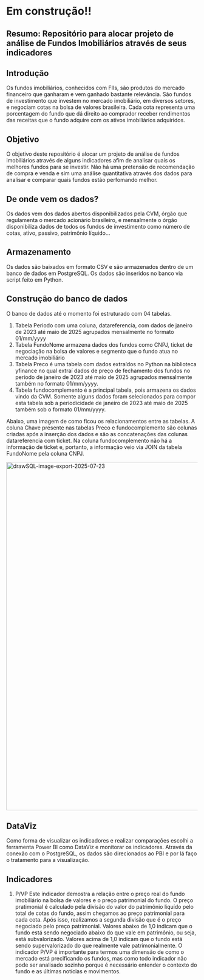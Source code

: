 # Em construção!!
## Resumo: Repositório para alocar projeto de análise de Fundos Imobiliários através de seus indicadores

## Introdução
Os fundos imobiliários, conhecidos com FIIs, são produtos do mercado financeiro que ganharam e vem ganhado bastante relevância. São fundos de investimento que investem no mercado imobiliário, em diversos setores, e negociam cotas na bolsa de valores brasileira. Cada cota representa uma porcentagem do fundo que dá direito ao comprador receber rendimentos das receitas que o fundo adquire com os ativos imobiliários adquiridos.

## Objetivo

O objetivo deste repositório é alocar um projeto de análise de fundos imobiliários através de alguns indicadores afim de analisar quais os melhores fundos para se investir. Não há uma pretensão de recomendação de compra e venda e sim uma análise quantitativa através dos dados para analisar e comparar quais fundos estão perfomando melhor.

## De onde vem os dados?

Os dados vem dos dados abertos disponibilizados pela CVM, órgão que regulamenta o mercado acionário brasileiro, e mensalmente o órgão disponibiliza dados de todos os fundos de investimento como número de cotas, ativo, passivo, patrimônio líquido...

## Armazenamento

Os dados são baixados em formato CSV e são armazenados dentro de um banco de dados em PostgreSQL. Os dados são inseridos no banco via script feito em Python.

## Construção do banco de dados

O banco de dados até o momento foi estruturado com 04 tabelas.
  1. Tabela Periodo com uma coluna, datareferencia, com dados de janeiro de 2023 até maio de 2025 agrupados mensalmente no formato 01/mm/yyyy
  2. Tabela FundoNome armazena dados dos fundos como CNPJ, ticket de negociação na bolsa de valores e segmento que o fundo atua no mercado imobiliário
  3. Tabela Preco é uma tabela com dados extraídos no Python na biblioteca yfinance no qual extraí dados de preço de fechamento dos fundos no período de janeiro de 2023 até maio de 2025 agrupados mensalmente também no formato 01/mm/yyyy.
  4. Tabela fundocomplemento é a principal tabela, pois armazena os dados vindo da CVM. Somente alguns dados foram selecionados para compor esta tabela sob a periodicidade de janeiro de 2023 até maio de 2025 também sob o formato 01/mm/yyyy.

  Abaixo, uma imagem de como ficou os relacionamentos entre as tabelas. A coluna Chave presente nas tabelas Preco e fundocomplemento são colunas criadas após a inserção dos dados e são as concatenações das colunas datareferencia com ticket. Na coluna fundocomplemento não há a informação de ticket e, portanto, a informação veio via JOIN da tabela FundoNome pela coluna CNPJ.

<img width="1862" height="916" alt="drawSQL-image-export-2025-07-23" src="https://github.com/user-attachments/assets/fa347aca-ccce-4a95-9389-e96a235385cd" />

## DataViz

Como forma de visualizar os indicadores e realizar comparações escolhi a ferramenta Power BI como DataViz e monitorar os indicadores. Através da conexão com o PostgreSQL, os dados são direcionados ao PBI e por lá faço o tratamento para a visualização.

## Indicadores

1. P/VP
   Este indicador demostra a relação entre o preço real do fundo imobiliário na bolsa de valores e o preço patrimonial do fundo. O preço pratimonial é calculado pela divisão do valor do patrimônio liquído pelo total de cotas do fundo, assim chegamos ao preço patrimonial para cada cota. Após isso, realizamos a segunda divisão que é o preço negociado pelo preço patrimonial. Valores abaixo de 1,0 indicam que o fundo está sendo negociado abaixo do que vale em patrimônio, ou seja, está subvalorizado. Valores acima de 1,0 indicam que o fundo está sendo supervalorizado do que realmente vale patrimonialmente.
   O indicador P/VP é importante para termos uma dimensão de como o mercado está precificando os fundos, mas como todo indicador não pode ser analisado sozinho porque é necessário entender o contexto do fundo e as últimas notícias e movimentos.
